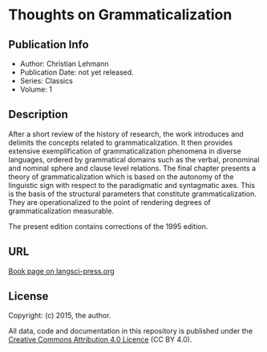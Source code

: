 # Thoughts on Grammaticalization

## Publication Info

- Author: Christian Lehmann
- Publication Date: not yet released.
- Series: Classics
- Volume: 1

## Description

After a short review of the history of research, the work introduces and delimits the concepts related to grammaticalization. It then provides extensive exemplification of grammaticalization phenomena in diverse languages, ordered by grammatical domains such as the verbal, pronominal and nominal sphere and clause level relations. The final chapter presents a theory of grammaticalization which is based on the autonomy of the linguistic sign with respect to the paradigmatic and syntagmatic axes. This is the basis of the structural parameters that constitute grammaticalization. They are operationalized to the point of rendering degrees of grammaticalization measurable.
	
The present edition contains corrections of the 1995 edition.

## URL

[Book page on langsci-press.org](http://langsci-press.org/catalog/book/88)

## License

Copyright: (c) 2015, the author.

All data, code and documentation in this repository is published under the
[Creative Commons Attribution 4.0 Licence](http://creativecommons.org/licenses/by/4.0/)
(CC BY 4.0).
